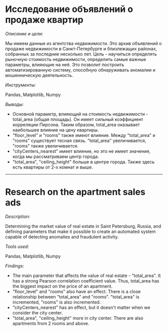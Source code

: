 # Исследование объявлений о продаже квартир

*Описание и цели:*  

Мы имеем данные из агентства недвижимости. Это архив объявлений о продаже недвижимости в Санкт-Петербурге и близлежащих районах, собранных за последние несколько лет. 
Цель - научиться определять рыночную стоимость недвижимости, определить самые важные параметры, влияющие на неё. Это позволит построить автоматизированную систему, способную обнаруживать аномалии и мошенническую деятельность.

*Инструменты:*  

Pandas, Matplotlib, Numpy

*Выводы:*  

- Основной параметр, влияющий на стоимость недвижимости - total_area (общая площадь). Он имеет сильный коэффициент корреляции Пирсона. Таким образом, total_area оказывает наибольшее влияние на цену квартиры.
- "floor_level" и "rooms" также имеют влияние. Между "total_area" и "rooms" существует тесная связь. "total_area" увеличивается, "rooms" также увеличивается.
- "cityCenters_nearest" имеет влияние, но это не имеет значения, когда мы рассматриваем центр города.
- "total_area", "ceiling_height" больше в центре города. Также здесь есть квартиры от 2-х комнат и выше.
________________________________________________________________________________________________________________________________________

# Research on the apartment sales ads

*Description:*

Determining the market value of real estate in Saint Petersburg, Russia, and defining parameters that make it possible to create an automated system capable of detecting anomalies and fraudulent activity.

*Tools used:*

Pandas, Matplotlib, Numpy

*Findings:*

- The main parameter that affects the value of real estate - "total_area". It has a strong Pearson correlation coefficient value. Thus, total_area has the biggest impact on the price of an apartment.
- "floor_level" and "rooms" also have an effect. There is a close relationship between "total_area" and "rooms". "total_area" is incremented, "rooms" is also incremented.
- "cityCenters_nearest" has an effect, but it doesn't matter when we consider the city center.
- "total_area", "ceiling_height" more in city center. There are also apartments from 2 rooms and above.